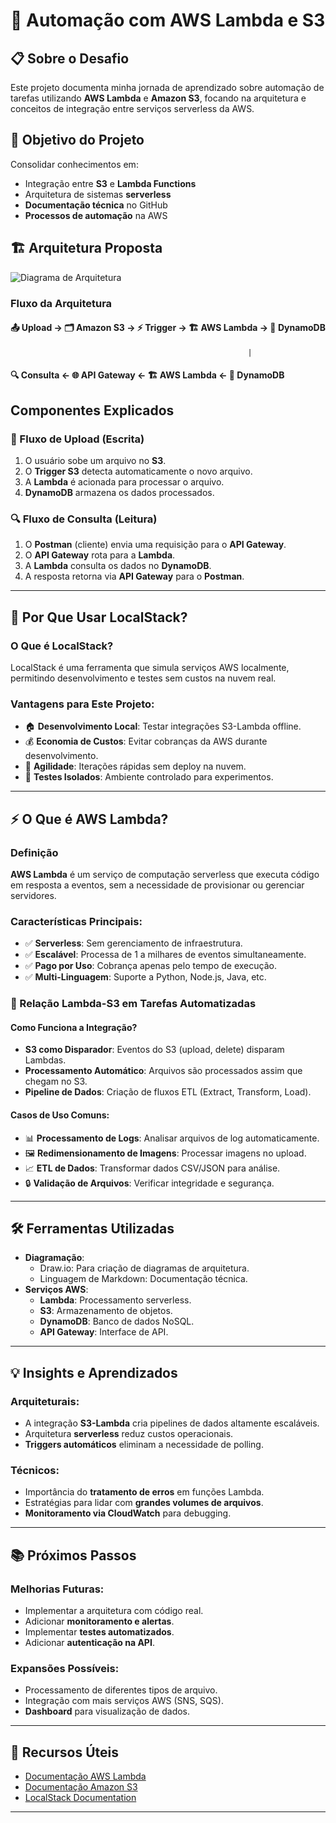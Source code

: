 # 🚀 Automação com AWS Lambda e S3

## 📋 Sobre o Desafio

Este projeto documenta minha jornada de aprendizado sobre automação de tarefas utilizando **AWS Lambda** e **Amazon S3**, focando na arquitetura e conceitos de integração entre serviços serverless da AWS.

## 🎯 Objetivo do Projeto

Consolidar conhecimentos em:

- Integração entre **S3** e **Lambda Functions**
- Arquitetura de sistemas **serverless**
- **Documentação técnica** no GitHub
- **Processos de automação** na AWS

## 🏗️ Arquitetura Proposta

![Diagrama de Arquitetura](https://../images/lambda5.jpg)

### Fluxo da Arquitetura

#### 📤 Upload → 🗂️ **Amazon S3** → ⚡ **Trigger** → 🏗️ **AWS Lambda** → 💾 **DynamoDB**
                                                         |
#### 🔍 Consulta ← 🌐 **API Gateway** ← 🏗️ **AWS Lambda** ← 💾 **DynamoDB**

## Componentes Explicados

### 🔄 Fluxo de Upload (Escrita)

1. O usuário sobe um arquivo no **S3**.
2. O **Trigger S3** detecta automaticamente o novo arquivo.
3. A **Lambda** é acionada para processar o arquivo.
4. **DynamoDB** armazena os dados processados.

### 🔍 Fluxo de Consulta (Leitura)

1. O **Postman** (cliente) envia uma requisição para o **API Gateway**.
2. O **API Gateway** rota para a **Lambda**.
3. A **Lambda** consulta os dados no **DynamoDB**.
4. A resposta retorna via **API Gateway** para o **Postman**.

---

## 🤔 Por Que Usar LocalStack?

### O Que é LocalStack?
LocalStack é uma ferramenta que simula serviços AWS localmente, permitindo desenvolvimento e testes sem custos na nuvem real.

### Vantagens para Este Projeto:

- 🏠 **Desenvolvimento Local**: Testar integrações S3-Lambda offline.
- 💰 **Economia de Custos**: Evitar cobranças da AWS durante desenvolvimento.
- 🚀 **Agilidade**: Iterações rápidas sem deploy na nuvem.
- 🧪 **Testes Isolados**: Ambiente controlado para experimentos.

---

## ⚡ O Que é AWS Lambda?

### Definição
**AWS Lambda** é um serviço de computação serverless que executa código em resposta a eventos, sem a necessidade de provisionar ou gerenciar servidores.

### Características Principais:

- ✅ **Serverless**: Sem gerenciamento de infraestrutura.
- ✅ **Escalável**: Processa de 1 a milhares de eventos simultaneamente.
- ✅ **Pago por Uso**: Cobrança apenas pelo tempo de execução.
- ✅ **Multi-Linguagem**: Suporte a Python, Node.js, Java, etc.

### 🔗 Relação Lambda-S3 em Tarefas Automatizadas

#### Como Funciona a Integração?
- **S3 como Disparador**: Eventos do S3 (upload, delete) disparam Lambdas.
- **Processamento Automático**: Arquivos são processados assim que chegam no S3.
- **Pipeline de Dados**: Criação de fluxos ETL (Extract, Transform, Load).

#### Casos de Uso Comuns:
- 📊 **Processamento de Logs**: Analisar arquivos de log automaticamente.
- 🖼 **Redimensionamento de Imagens**: Processar imagens no upload.
- 📈 **ETL de Dados**: Transformar dados CSV/JSON para análise.
- 🔒 **Validação de Arquivos**: Verificar integridade e segurança.

---

## 🛠️ Ferramentas Utilizadas

- **Diagramação**:
  - Draw.io: Para criação de diagramas de arquitetura.
  - Linguagem de Markdown: Documentação técnica.
- **Serviços AWS**:
  - **Lambda**: Processamento serverless.
  - **S3**: Armazenamento de objetos.
  - **DynamoDB**: Banco de dados NoSQL.
  - **API Gateway**: Interface de API.

---

## 💡 Insights e Aprendizados

### Arquiteturais:
- A integração **S3-Lambda** cria pipelines de dados altamente escaláveis.
- Arquitetura **serverless** reduz custos operacionais.
- **Triggers automáticos** eliminam a necessidade de polling.

### Técnicos:
- Importância do **tratamento de erros** em funções Lambda.
- Estratégias para lidar com **grandes volumes de arquivos**.
- **Monitoramento via CloudWatch** para debugging.

---

## 📚 Próximos Passos

### Melhorias Futuras:
- Implementar a arquitetura com código real.
- Adicionar **monitoramento e alertas**.
- Implementar **testes automatizados**.
- Adicionar **autenticação na API**.

### Expansões Possíveis:
- Processamento de diferentes tipos de arquivo.
- Integração com mais serviços AWS (SNS, SQS).
- **Dashboard** para visualização de dados.

---

## 🔗 Recursos Úteis

- [Documentação AWS Lambda](https://aws.amazon.com/lambda/)
- [Documentação Amazon S3](https://aws.amazon.com/s3/)
- [LocalStack Documentation](https://docs.localstack.cloud/)

---
